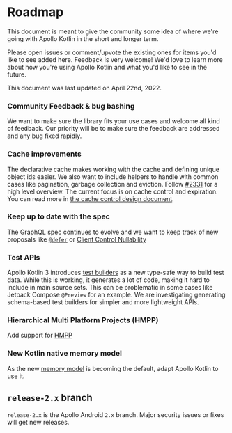 # Roadmap

This document is meant to give the community some idea of where we're going with Apollo Kotlin in the short and longer term.

Please open issues or comment/upvote the existing ones for items you'd like to see added here. Feedback is very welcome! We'd love to learn more about how you're using Apollo Kotlin and what you'd like to see in the future.

This document was last updated on April 22nd, 2022.

### Community Feedback & bug bashing

We want to make sure the library fits your use cases and welcome all kind of feedback. Our priority will be to make sure the feedback are addressed and any bug fixed rapidly. 

### Cache improvements

The declarative cache makes working with the cache and defining unique object ids easier. We also want to include helpers to handle with common cases like pagination, garbage collection and eviction. Follow [#2331](https://github.com/apollographql/apollo-kotlin/issues/2331) for a high level overview. The current focus is on cache control and expiration. You can read more in [the cache control design document](https://github.com/apollographql/apollo-kotlin/pull/4009).

### Keep up to date with the spec

The GraphQL spec continues to evolve and we want to keep track of new proposals like [`@defer`](https://github.com/graphql/graphql-wg/blob/main/rfcs/DeferStream.md) or [Client Control Nullability](https://github.com/graphql/graphql-spec/issues/867)

### Test APIs

Apollo Kotlin 3 introduces [test builders](https://www.apollographql.com/docs/kotlin/testing/test-builders/) as a new type-safe way to build test data. While this is working, it generates a lot of code, making it hard to include in main source sets. This can be problematic in some cases like Jetpack Compose `@Preview` for an example. We are investigating generating schema-based test builders for simpler and more lightweight APIs.

### Hierarchical Multi Platform Projects (HMPP)

Add support for [HMPP](https://kotlinlang.org/docs/multiplatform-share-on-platforms.html)

### New Kotlin native memory model

As the new [memory model](https://blog.jetbrains.com/kotlin/2021/08/try-the-new-kotlin-native-memory-manager-development-preview/) is becoming the default, adapt Apollo Kotlin to use it.

## `release-2.x` branch

`release-2.x` is the Apollo Android `2.x` branch. Major security issues or fixes will get new releases.




